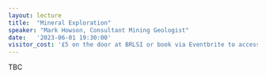 ```yaml
---
layout: lecture
title:  "Mineral Exploration"
speaker: "Mark Howson, Consultant Mining Geologist"
date:   '2023-06-01 19:30:00'
visitor_cost: '£5 on the door at BRLSI or book via Eventbrite to access on Zoom'
---
```

TBC